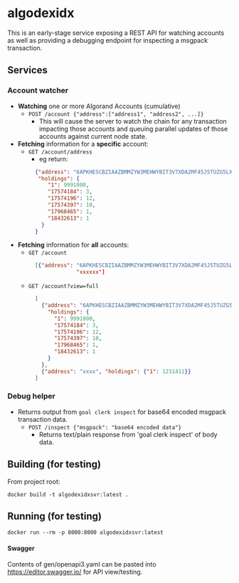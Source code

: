 # algodexidx

This is an early-stage service exposing a REST API for watching accounts as well as providing a debugging endpoint for inspecting a msgpack transaction.

## Services

### Account watcher

* **Watching** one or more Algorand Accounts (cumulative)
  * `POST /account {"address":["address1", "address2", ...]}`
    * This will cause the server to watch the chain for any transaction impacting those accounts and queuing parallel updates of those accounts against current node state.
* **Fetching** information for a **specific** account:
  * `GET /account/address`
    * eg return:
    ```json
      {"address": "6APKHESCBZIAAZBMMZYW3MEHWYBIT3V7XDA2MF45J5TUZG5LXFXFVBJSFY",
       "holdings": {
          "1": 9991000,
          "17574184": 3,
          "17574196": 12,
          "17574397": 10,
          "17968465": 1,
          "18432613": 1
        }
      }
      ```
* **Fetching** information for **all** accounts:
  * `GET /account`
    ```json
      [{"address": "6APKHESCBZIAAZBMMZYW3MEHWYBIT3V7XDA2MF45J5TUZG5LXFXFVBJSFY",
                   "xxxxxx"]
    ```
  * `GET /account?view=full`
    ```json
      [
        {"address": "6APKHESCBZIAAZBMMZYW3MEHWYBIT3V7XDA2MF45J5TUZG5LXFXFVBJSFY",
          "holdings": {
            "1": 9991000,
            "17574184": 3,
            "17574196": 12,
            "17574397": 10,
            "17968465": 1,
            "18432613": 1
          }
        },
        {"address": "xxxx", "holdings": {"1": 1231411}}
      ]
      ```

### Debug helper

* Returns output from `goal clerk inspect` for base64 encoded msgpack transaction data. 
  * `POST /inspect {"msgpack": "base64 encoded data"}`
    * Returns text/plain response from 'goal clerk inspect' of body data.  
  
## Building (for testing)

From project root:

```
docker build -t algodexidxsvr:latest .
```

## Running (for testing)

```
docker run --rm -p 8000:8000 algodexidxsvr:latest
```

#### Swagger

Contents of gen/openapi3.yaml can be pasted into https://editor.swagger.io/ for API view/testing.  
